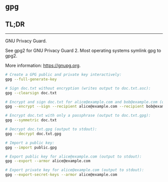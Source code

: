 # `gpg`


## **TL;DR**
---

GNU Privacy Guard.

See gpg2 for GNU Privacy Guard 2. Most operating systems symlink gpg to gpg2.

More information: <https://gnupg.org>.

```sh
# Create a GPG public and private key interactively:
gpg --full-generate-key

# Sign doc.txt without encryption (writes output to doc.txt.asc):
gpg --clearsign doc.txt

# Encrypt and sign doc.txt for alice@example.com and bob@example.com (output to doc.txt.gpg):
gpg --encrypt --sign --recipient alice@example.com --recipient bob@example.com doc.txt

# Encrypt doc.txt with only a passphrase (output to doc.txt.gpg):
gpg --symmetric doc.txt

# Decrypt doc.txt.gpg (output to stdout):
gpg --decrypt doc.txt.gpg

# Import a public key:
gpg --import public.gpg

# Export public key for alice@example.com (output to stdout):
gpg --export --armor alice@example.com

# Export private key for alice@example.com (output to stdout):
gpg --export-secret-keys --armor alice@example.com
```


